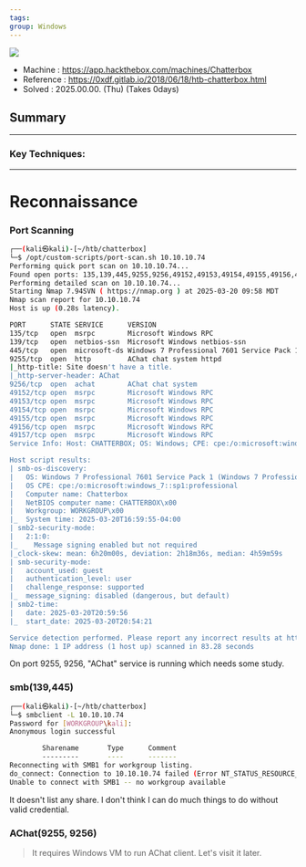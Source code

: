 ```yaml
---
tags: 
group: Windows
---
```

![](https://labs.hackthebox.com/storage/avatars/0d153f144af7b3b7213787c7e42df7d2.png)

- Machine : https://app.hackthebox.com/machines/Chatterbox
- Reference : https://0xdf.gitlab.io/2018/06/18/htb-chatterbox.html
- Solved : 2025.00.00. (Thu) (Takes 0days)

## Summary
---


### Key Techniques:


---

# Reconnaissance

### Port Scanning

```bash
┌──(kali㉿kali)-[~/htb/chatterbox]
└─$ /opt/custom-scripts/port-scan.sh 10.10.10.74 
Performing quick port scan on 10.10.10.74...
Found open ports: 135,139,445,9255,9256,49152,49153,49154,49155,49156,49157
Performing detailed scan on 10.10.10.74...
Starting Nmap 7.94SVN ( https://nmap.org ) at 2025-03-20 09:58 MDT
Nmap scan report for 10.10.10.74
Host is up (0.28s latency).

PORT      STATE SERVICE      VERSION
135/tcp   open  msrpc        Microsoft Windows RPC
139/tcp   open  netbios-ssn  Microsoft Windows netbios-ssn
445/tcp   open  microsoft-ds Windows 7 Professional 7601 Service Pack 1 microsoft-ds (workgroup: WORKGROUP)
9255/tcp  open  http         AChat chat system httpd
|_http-title: Site doesn't have a title.
|_http-server-header: AChat
9256/tcp  open  achat        AChat chat system
49152/tcp open  msrpc        Microsoft Windows RPC
49153/tcp open  msrpc        Microsoft Windows RPC
49154/tcp open  msrpc        Microsoft Windows RPC
49155/tcp open  msrpc        Microsoft Windows RPC
49156/tcp open  msrpc        Microsoft Windows RPC
49157/tcp open  msrpc        Microsoft Windows RPC
Service Info: Host: CHATTERBOX; OS: Windows; CPE: cpe:/o:microsoft:windows

Host script results:
| smb-os-discovery: 
|   OS: Windows 7 Professional 7601 Service Pack 1 (Windows 7 Professional 6.1)
|   OS CPE: cpe:/o:microsoft:windows_7::sp1:professional
|   Computer name: Chatterbox
|   NetBIOS computer name: CHATTERBOX\x00
|   Workgroup: WORKGROUP\x00
|_  System time: 2025-03-20T16:59:55-04:00
| smb2-security-mode: 
|   2:1:0: 
|_    Message signing enabled but not required
|_clock-skew: mean: 6h20m00s, deviation: 2h18m36s, median: 4h59m59s
| smb-security-mode: 
|   account_used: guest
|   authentication_level: user
|   challenge_response: supported
|_  message_signing: disabled (dangerous, but default)
| smb2-time: 
|   date: 2025-03-20T20:59:56
|_  start_date: 2025-03-20T20:54:21

Service detection performed. Please report any incorrect results at https://nmap.org/submit/ .
Nmap done: 1 IP address (1 host up) scanned in 83.28 seconds
```

On port 9255, 9256, "AChat" service is running which needs some study.

### smb(139,445)

```bash
┌──(kali㉿kali)-[~/htb/chatterbox]
└─$ smbclient -L 10.10.10.74                       
Password for [WORKGROUP\kali]:
Anonymous login successful

        Sharename       Type      Comment
        ---------       ----      -------
Reconnecting with SMB1 for workgroup listing.
do_connect: Connection to 10.10.10.74 failed (Error NT_STATUS_RESOURCE_NAME_NOT_FOUND)
Unable to connect with SMB1 -- no workgroup available
```

It doesn't list any share.
I don't think I can do much things to do without valid credential.

### AChat(9255, 9256)

> It requires Windows VM to run AChat client.
> Let's visit it later.